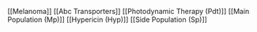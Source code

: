 [[Melanoma]]
[[Abc Transporters]]
[[Photodynamic Therapy (Pdt)]]
[[Main Population (Mp)]]
[[Hypericin (Hyp)]]
[[Side Population (Sp)]]
